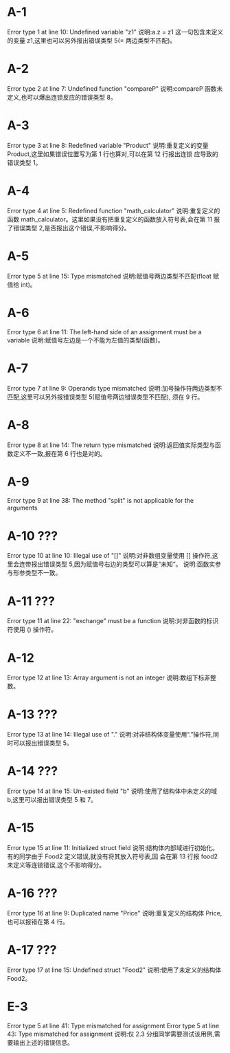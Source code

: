 # A-1
Error type 1 at line 10: Undefined variable "z1"
说明:a.z = z1 这一句包含未定义的变量 z1,这里也可以另外报出错误类型 5(= 两边类型不匹配)。
# A-2
Error type 2 at line 7: Undefined function "compareP"
说明:compareP 函数未定义,也可以爆出连锁反应的错误类型 8。
# A-3
Error type 3 at line 8: Redefined variable "Product"
说明:重复定义的变量 Product,这里如果错误位置写为第 1 行也算对,可以在第 12 行报出连锁
应导致的错误类型 1。
# A-4
Error type 4 at line 5: Redefined function "math_calculator"
说明:重复定义的函数 math_calculator。这里如果没有把重复定义的函数放入符号表,会在第 11 报了错误类型 2,是否报出这个错误,不影响得分。
# A-5
Error type 5 at line 15: Type mismatched
说明:赋值号两边类型不匹配(float 赋值给 int)。
# A-6
Error type 6 at line 11: The left-hand side of an assignment must be a variable
说明:赋值号左边是一个不能为左值的类型(函数)。
# A-7
Error type 7 at line 9: Operands type mismatched
说明:加号操作符两边类型不匹配,这里可以另外报错误类型 5(赋值号两边错误类型不匹配),
须在 9 行。
# A-8
Error type 8 at line 14: The return type mismatched
说明:返回值实际类型与函数定义不一致,报在第 6 行也是对的。
# A-9
Error type 9 at line 38: The method "split" is not applicable for the arguments
# A-10 ???
Error type 10 at line 10: Illegal use of "[]"
说明:对非数组变量使用 [] 操作符,这里会连带报出错误类型 5,因为赋值号右边的类型可以算是“未知”。
说明:函数实参与形参类型不一致。
# A-11 ???
Error type 11 at line 22: "exchange" must be a function
说明:对非函数的标识符使用 () 操作符。
# A-12
Error type 12 at line 13: Array argument is not an integer
说明:数组下标非整数。
# A-13 ???
Error type 13 at line 14: Illegal use of "."
说明:对非结构体变量使用“.”操作符,同时可以报出错误类型 5。
# A-14 ???
Error type 14 at line 15: Un-existed field "b"
说明:使用了结构体中未定义的域 b,这里可以报出错误类型 5 和 7。
# A-15
Error type 15 at line 11: Initialized struct field
说明:结构体内部域进行初始化。有的同学由于 Food2 定义错误,就没有将其放入符号表,因
会在第 13 行报 food2 未定义等连锁错误,这个不影响得分。
# A-16 ???
Error type 16 at line 9: Duplicated name "Price"
说明:重复定义的结构体 Price,也可以报错在第 4 行。
# A-17 ???
Error type 17 at line 15: Undefined struct "Food2"
说明:使用了未定义的结构体 Food2。

# E-3
Error type 5 at line 41: Type mismatched for assignment
Error type 5 at line 43: Type mismatched for assignment
说明:仅 2.3 分组同学需要测试该用例,需要输出上述的错误信息。
